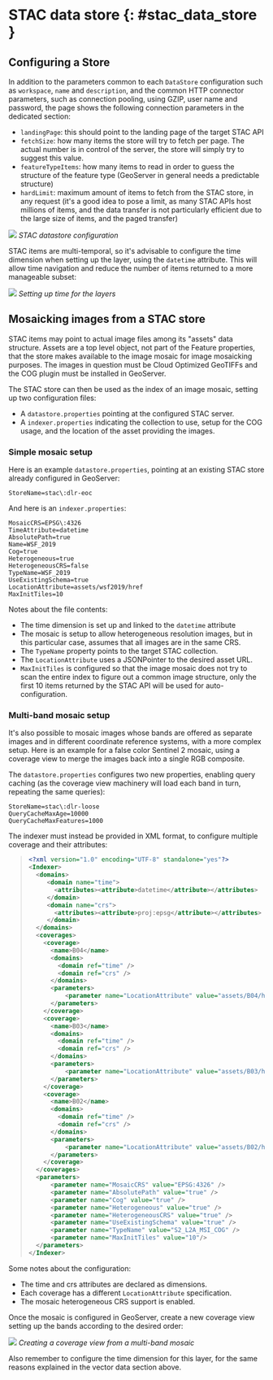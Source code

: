 # STAC data store {: #stac_data_store }

## Configuring a Store

In addition to the parameters common to each `DataStore` configuration such as `workspace`, `name` and `description`, and the common HTTP connector parameters, such as connection pooling, using GZIP, user name and password, the page shows the following connection parameters in the dedicated section:

-   `landingPage`: this should point to the landing page of the target STAC API
-   `fetchSize`: how many items the store will try to fetch per page. The actual number is in control of the server, the store will simply try to suggest this value.
-   `featureTypeItems`: how many items to read in order to guess the structure of the feature type (GeoServer in general needs a predictable structure)
-   `hardLimit`: maximum amount of items to fetch from the STAC store, in any request (it's a good idea to pose a limit, as many STAC APIs host millions of items, and the data transfer is not particularly efficient due to the large size of items, and the paged transfer)

![](images/configuration.png)
*STAC datastore configuration*

STAC items are multi-temporal, so it's advisable to configure the time dimension when setting up the layer, using the `datetime` attribute. This will allow time navigation and reduce the number of items returned to a more manageable subset:

![](images/time-vector.png)
*Setting up time for the layers*

## Mosaicking images from a STAC store

STAC items may point to actual image files among its "assets" data structure. Assets are a top level object, not part of the Feature properties, that the store makes available to the image mosaic for image mosaicking purposes. The images in question must be Cloud Optimized GeoTIFFs and the COG plugin must be installed in GeoServer.

The STAC store can then be used as the index of an image mosaic, setting up two configuration files:

-   A `datastore.properties` pointing at the configured STAC server.
-   A `indexer.properties` indicating the collection to use, setup for the COG usage, and the location of the asset providing the images.

### Simple mosaic setup

Here is an example `datastore.properties`, pointing at an existing STAC store already configured in GeoServer:

    StoreName=stac\:dlr-eoc

And here is an `indexer.properties`:

    MosaicCRS=EPSG\:4326
    TimeAttribute=datetime
    AbsolutePath=true
    Name=WSF_2019
    Cog=true
    Heterogeneous=true
    HeterogeneousCRS=false
    TypeName=WSF_2019
    UseExistingSchema=true
    LocationAttribute=assets/wsf2019/href
    MaxInitTiles=10

Notes about the file contents:

-   The time dimension is set up and linked to the `datetime` attribute
-   The mosaic is setup to allow heterogeneous resolution images, but in this particular case, assumes that all images are in the same CRS.
-   The `TypeName` property points to the target STAC collection.
-   The `LocationAttribute` uses a JSONPointer to the desired asset URL.
-   `MaxInitTiles` is configured so that the image mosaic does not try to scan the entire index to figure out a common image structure, only the first 10 items returned by the STAC API will be used for auto-configuration.

### Multi-band mosaic setup

It's also possible to mosaic images whose bands are offered as separate images and in different coordinate reference systems, with a more complex setup. Here is an example for a false color Sentinel 2 mosaic, using a coverage view to merge the images back into a single RGB composite.

The `datastore.properties` configures two new properties, enabling query caching (as the coverage view machinery will load each band in turn, repeating the same queries):

    StoreName=stac\:dlr-loose
    QueryCacheMaxAge=10000
    QueryCacheMaxFeatures=1000

The indexer must instead be provided in XML format, to configure multiple coverage and their attributes:

> ``` xml
> <?xml version="1.0" encoding="UTF-8" standalone="yes"?>
> <Indexer>
>   <domains>
>      <domain name="time">
>        <attributes><attribute>datetime</attribute></attributes>
>      </domain>
>      <domain name="crs">
>        <attributes><attribute>proj:epsg</attribute></attributes>
>      </domain>
>   </domains>
>   <coverages>
>     <coverage>
>       <name>B04</name>
>       <domains>
>         <domain ref="time" />
>         <domain ref="crs" />
>       </domains>
>       <parameters>
>           <parameter name="LocationAttribute" value="assets/B04/href" />
>       </parameters>
>     </coverage>
>     <coverage>
>       <name>B03</name>
>       <domains>
>         <domain ref="time" />
>         <domain ref="crs" />
>       </domains>
>       <parameters>
>           <parameter name="LocationAttribute" value="assets/B03/href" />
>       </parameters>
>     </coverage>
>     <coverage>
>       <name>B02</name>
>       <domains>
>         <domain ref="time" />
>         <domain ref="crs" />
>       </domains>
>       <parameters>
>           <parameter name="LocationAttribute" value="assets/B02/href" />
>       </parameters>
>     </coverage>
>   </coverages>
>   <parameters>
>       <parameter name="MosaicCRS" value="EPSG:4326" />
>       <parameter name="AbsolutePath" value="true" />
>       <parameter name="Cog" value="true" />
>       <parameter name="Heterogeneous" value="true" />
>       <parameter name="HeterogeneousCRS" value="true" />
>       <parameter name="UseExistingSchema" value="true" />
>       <parameter name="TypeName" value="S2_L2A_MSI_COG" />
>       <parameter name="MaxInitTiles" value="10"/>
>   </parameters>
> </Indexer>
> ```

Some notes about the configuration:

-   The time and crs attributes are declared as dimensions.
-   Each coverage has a different `LocationAttribute` specification.
-   The mosaic heterogeneous CRS support is enabled.

Once the mosaic is configured in GeoServer, create a new coverage view setting up the bands according to the desired order:

![](images/coverage-view.png)
*Creating a coverage view from a multi-band mosaic*

Also remember to configure the time dimension for this layer, for the same reasons explained in the vector data section above.
